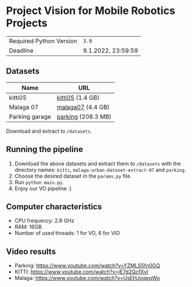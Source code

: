 # Project Vision for Mobile Robotics Projects

|                         |                    |
| ----------------------- | ------------------ |
| Required Python Version | `3.9`              |
| Deadline                | 9.1.2022, 23:59:59 |

## Datasets

| Name           | URL                                                                                               |
| -------------- | ------------------------------------------------------------------------------------------------- |
| kitti05        | [kitti05](http://rpg.ifi.uzh.ch/docs/teaching/2021/kitti05.zip) (1.4 GB)                          |
| Malaga 07      | [malaga07](http://rpg.ifi.uzh.ch/docs/teaching/2021/malaga-urban-dataset-extract-07.zip) (4.4 GB) |
| Parking garage | [parking](http://rpg.ifi.uzh.ch/docs/teaching/2021/parking.zip) (208.3 MB)                        |

Download and extract to `/datasets`.


## Running the pipeline

1) Download the above datasets and extract them to `/datasets` with the directory names:
`kitti`, `malaga-urban-dataset-extract-07` and `parking`.
2) Choose the desired dataset in the `params.py` file.
3) Run `python main.py`.
4) Enjoy our VO pipeline :)

## Computer characteristics

- CPU frequency: 2.8 GHz
- RAM: 16GB
- Number of used threads: 1 for VO, 6 for VIO

## Video results

- Parking: https://www.youtube.com/watch?v=YZMLS5fn0GQ
- KITTI: https://www.youtube.com/watch?v=jE7d2QcfXvI
- Malaga: https://www.youtube.com/watch?v=UsEHJoqeqWo


